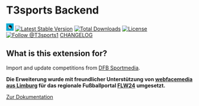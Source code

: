T3sports Backend
================

<a href="https://github.com/digedag/dfbsync"><img src="ext_icon.svg" width="20"></a>
[![Latest Stable Version](https://img.shields.io/packagist/v/digedag/dfbsync.svg?maxAge=3600)](https://packagist.org/packages/digedag/dfbsync)
[![Total Downloads](https://img.shields.io/packagist/dt/digedag/dfbsync.svg?maxAge=3600)](https://packagist.org/packages/digedag/dfbsync)
[![License](https://img.shields.io/packagist/l/digedag/dfbsync.svg?maxAge=3600)](https://packagist.org/packages/digedag/dfbsync)
<a href="https://twitter.com/intent/follow?screen_name=T3sports1"><img src="https://img.shields.io/twitter/follow/T3sports1.svg?label=Follow%20@T3sports1" alt="Follow @T3sports1" /></a>
[CHANGELOG](CHANGELOG.md)

What is this extension for?
---------------------------

Import and update competitions from [DFB Sportmedia](https://www.sportmedia.de/).

**Die Erweiterung wurde mit freundlicher Unterstützung von [webfacemedia aus Limburg](https://www.webfacemedia.de/) für das regionale Fußballportal [FLW24](https://flw24.de/) umgesetzt.**

[Zur Dokumentation](Documentation/README.md)